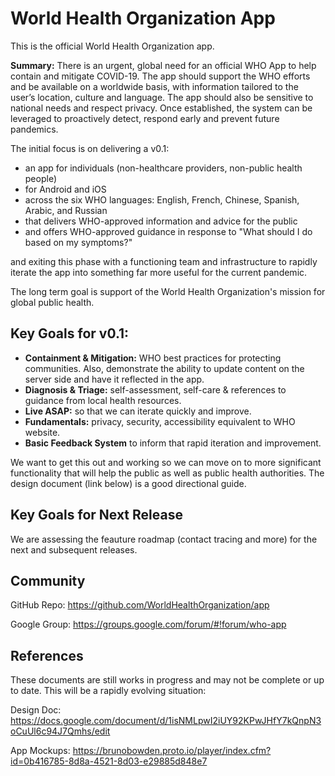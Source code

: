 # World Health Organization App

This is the official World Health Organization app. 

**Summary:** There is an urgent, global need for an official WHO App to help contain and mitigate COVID-19. The app should support the WHO efforts and be available on a worldwide basis, with information tailored to the user’s location, culture and language. The app should also be sensitive to national needs and respect privacy. Once established, the system can be leveraged to proactively detect, respond early and prevent future pandemics.

The initial focus is on delivering a v0.1:
* an app for individuals (non-healthcare providers, non-public health people) 
* for Android and iOS 
* across the six WHO languages: English, French, Chinese, Spanish, Arabic, and Russian
* that delivers WHO-approved information and advice for the public
* and offers WHO-approved guidance in response to "What should I do based on my symptoms?"

and exiting this phase with a functioning team and infrastructure to rapidly iterate the app into something far more useful for the current pandemic. 

The long term goal is support of the World Health Organization's mission for global public health. 

## Key Goals for v0.1:
* **Containment & Mitigation:** WHO best practices for protecting communities. Also, demonstrate the ability to update content on the server side and have it reflected in the app. 
* **Diagnosis & Triage:** self-assessment, self-care & references to guidance from local health resources. 
* **Live ASAP:** so that we can iterate quickly and improve. 
* **Fundamentals:** privacy, security, accessibility equivalent to WHO website. 
* **Basic Feedback System** to inform that rapid iteration and improvement. 

We want to get this out and working so we can move on to more significant functionality that will help the public as well as public health authorities. The design document (link below) is a good directional guide. 

## Key Goals for Next Release

We are assessing the feauture roadmap (contact tracing and more) for the next and subsequent releases.

## Community

GitHub Repo: https://github.com/WorldHealthOrganization/app

Google Group: https://groups.google.com/forum/#!forum/who-app


## References

These documents are still works in progress and may not be complete or up to date. This will be a rapidly evolving situation:

Design Doc:
https://docs.google.com/document/d/1isNMLpwI2iUY92KPwJHfY7kQnpN3oCuUl6c94J7Qmhs/edit

App Mockups:
https://brunobowden.proto.io/player/index.cfm?id=0b416785-8d8a-4521-8d03-e29885d848e7
